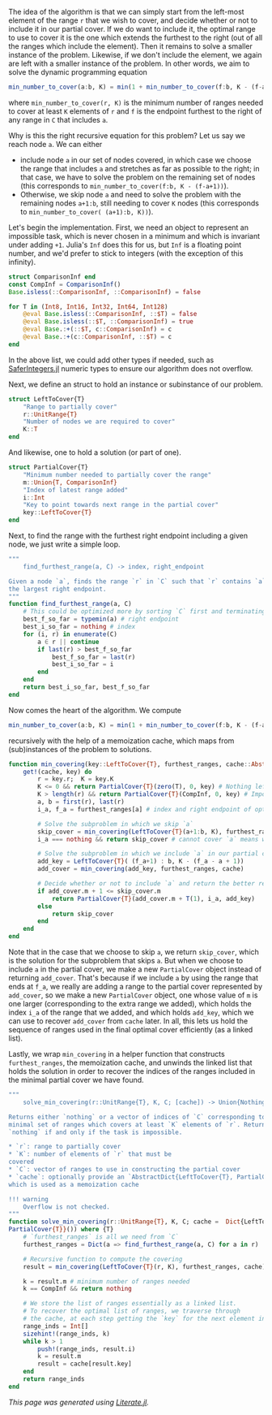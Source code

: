 The idea of the algorithm is that we can simply start from the left-most element
of the range `r` that we wish to cover, and decide whether or not to include it
in our partial cover. If we do want to include it, the optimal range to use to
cover it is the one which extends the furthest to the right (out of all the
ranges which include the element). Then it remains to solve a smaller instance
of the problem. Likewise, if we don't include the element, we again are left
with a smaller instance of the problem. In other words, we aim to solve the
dynamic programming equation

```julia
min_number_to_cover(a:b, K) = min(1 + min_number_to_cover(f:b, K - (f-a+1)), min_number_to_cover((a+1):b, K))
```

where
`min_number_to_cover(r, K)` is the minimum number of ranges needed to cover at
least `K` elements of `r` and `f` is the endpoint furthest to the right of any
range in `C` that includes `a`.

Why is this the right recursive equation for this problem? Let us say we reach
node `a`. We can either

* include node `a` in our set of nodes covered, in which case we choose the
  range that includes `a` and stretches as far as possible to the right; in that
  case, we have to solve the problem on the remaining set of nodes (this
  corresponds to `min_number_to_cover(f:b, K - (f-a+1))`).
* Otherwise, we skip node `a` and need to solve the problem with the remaining
nodes `a+1:b`,
  still needing to cover `K` nodes (this corresponds to `min_number_to_cover(
  (a+1):b, K))`).

Let's begin the implementation.
First, we need an object to represent an impossible task, which is never chosen in a
minimum and which is invariant under adding `+1`. Julia's `Inf` does this for
us, but `Inf` is a floating point number, and we'd prefer to stick to integers
(with the exception of this infinity).

```julia
struct ComparisonInf end
const CompInf = ComparisonInf()
Base.isless(::ComparisonInf, ::ComparisonInf) = false

for T in (Int8, Int16, Int32, Int64, Int128)
    @eval Base.isless(::ComparisonInf, ::$T) = false
    @eval Base.isless(::$T, ::ComparisonInf) = true
    @eval Base.:+(::$T, c::ComparisonInf) = c
    @eval Base.:+(c::ComparisonInf, ::$T) = c
end
```

In the above list, we could add other types if needed, such as
[SaferIntegers.jl](https://github.com/JeffreySarnoff/SaferIntegers.jl)
numeric types to ensure our algorithm does not overflow.

Next, we define an struct to hold an instance or subinstance of our problem.

```julia
struct LeftToCover{T}
    "Range to partially cover"
    r::UnitRange{T}
    "Number of nodes we are required to cover"
    K::T
end
```

And likewise, one to hold a solution (or part of one).

```julia
struct PartialCover{T}
    "Minimum number needed to partially cover the range"
    m::Union{T, ComparisonInf}
    "Index of latest range added"
    i::Int
    "Key to point towards next range in the partial cover"
    key::LeftToCover{T}
end
```

Next, to find the range with the furthest right endpoint
including a given node, we just write a simple loop.

```julia
"""
    find_furthest_range(a, C) -> index, right_endpoint

Given a node `a`, finds the range `r` in `C` such that `r` contains `a` and has
the largest right endpoint.
"""
function find_furthest_range(a, C)
    # This could be optimized more by sorting `C` first and terminating early
    best_f_so_far = typemin(a) # right endpoint
    best_i_so_far = nothing # index
    for (i, r) in enumerate(C)
        a ∈ r || continue
        if last(r) > best_f_so_far
            best_f_so_far = last(r)
            best_i_so_far = i
        end
    end
    return best_i_so_far, best_f_so_far
end
```

Now comes the heart of the algorithm. We compute

```julia
min_number_to_cover(a:b, K) = min(1 + min_number_to_cover(f:b, K - (f-a+1)), min_number_to_cover((a+1):b, K))
```

recursively with the help of a memoization cache, which maps from
(sub)instances of the problem to solutions.

```julia
function min_covering(key::LeftToCover{T}, furthest_ranges, cache::AbstractDict{LeftToCover{T}, PartialCover{T}}) where {T}
    get!(cache, key) do
        r = key.r;  K = key.K
        K <= 0 && return PartialCover{T}(zero(T), 0, key) # Nothing left to cover
        K > length(r) && return PartialCover{T}(CompInf, 0, key) # Impossible task
        a, b = first(r), last(r)
        i_a, f_a = furthest_ranges[a] # index and right endpoint of optimal range including `a`

        # Solve the subproblem in which we skip `a`
        skip_cover = min_covering(LeftToCover{T}(a+1:b, K), furthest_ranges, cache)
        i_a === nothing && return skip_cover # cannot cover `a` means we must skip it

        # Solve the subproblem in which we include `a` in our partial cover
        add_key = LeftToCover{T}( (f_a+1) : b, K - (f_a - a + 1))
        add_cover = min_covering(add_key, furthest_ranges, cache)

        # Decide whether or not to include `a` and return the better result
        if add_cover.m + 1 <= skip_cover.m
            return PartialCover{T}(add_cover.m + T(1), i_a, add_key)
        else
            return skip_cover
        end
    end
end
```

Note that in the case that we choose to skip `a`, we return `skip_cover`, which
is the solution for the subproblem that skips `a`. But when we choose to include
`a` in the partial cover, we make a new `PartialCover` object instead of
returning `add_cover`. That's because if we include `a` by using the range that
ends at `f_a`, we really are adding a range to the partial cover represented by
`add_cover`, so we make a new `PartialCover` object, one whose value of `m` is one
larger (corresponding to the extra range we added), which holds the index `i_a`
of the range that we added, and which holds `add_key`, which we can use to
recover `add_cover` from `cache` later. In all, this lets us hold the sequence
of ranges used in the final optimal cover efficiently (as a linked list).

Lastly, we wrap `min_covering` in a helper function that constructs `furthest_ranges`,
the memoization cache, and unwinds the linked list that holds the solution in order
to recover the indices of the ranges included in the minimal partial cover we have found.

```julia
"""
    solve_min_covering(r::UnitRange{T}, K, C; [cache]) -> Union{Nothing, Vector{Int}}

Returns either `nothing` or a vector of indices of `C` corresponding to a
minimal set of ranges which covers at least `K` elements of `r`. Returns
`nothing` if and only if the task is impossible.

* `r`: range to partially cover
* `K`: number of elements of `r` that must be
covered
* `C`: vector of ranges to use in constructing the partial cover
* `cache`: optionally provide an `AbstractDict{LeftToCover{T}, PartialCover{T}}`
which is used as a memoization cache

!!! warning
    Overflow is not checked.
"""
function solve_min_covering(r::UnitRange{T}, K, C; cache =  Dict{LeftToCover{T},
PartialCover{T}}()) where {T}
    # `furthest_ranges` is all we need from `C`
    furthest_ranges = Dict(a => find_furthest_range(a, C) for a in r)

    # Recursive function to compute the covering
    result = min_covering(LeftToCover{T}(r, K), furthest_ranges, cache)

    k = result.m # minimum number of ranges needed
    k == CompInf && return nothing

    # We store the list of ranges essentially as a linked list.
    # To recover the optimal list of ranges, we traverse through
    # the cache, at each step getting the `key` for the next element in the cache.
    range_inds = Int[]
    sizehint!(range_inds, k)
    while k > 1
        push!(range_inds, result.i)
        k = result.m
        result = cache[result.key]
    end
    return range_inds
end
```

*This page was generated using [Literate.jl](https://github.com/fredrikekre/Literate.jl).*

